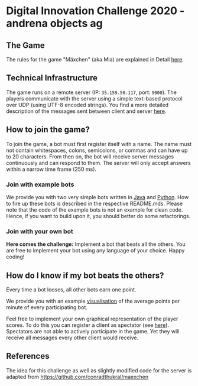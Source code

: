 # Digital Innovation Challenge 2020 - andrena objects ag 

## The Game

The rules for the game "Mäxchen" (aka Mia) are explained in Detail [here](https://en.wikipedia.org/wiki/Mia_(game)).

## Technical Infrastructure
The game runs on a remote server (IP: `35.159.50.117`, port: `9000`). 
The players communicate with the server using a simple text-based protocol over UDP (using UTF-8 encoded strings).
You find a more detailed description of the messages sent between client and server [here](./protocol.md). 

## How to join the game?
To join the game, a bot must first register itself with a name. The name must not contain whitespaces, colons, 
semicolons, or commas and can have up to 20 characters. From then on, the bot will receive server messages continuously and can respond to them. 
The server will only accept answers within a narrow time frame (250 ms).

### Join with example bots
We provide you with two very simple bots written in [Java](example-bots/java/README.md) and [Python](example-bots/python/README.md).
How to fire up these bots is described in the respective README.mds. 
Please note that the code of the example bots is not an example for clean code. 
Hence, if you want to build upon it, you should better do some refactorings.

### Join with your own bot
**Here comes the challenge:**
Implement a bot that beats all the others.
You are free to implement your bot using any language of your choice. 
Happy coding!

## How do I know if my bot beats the others?
Every time a bot looses, all other bots earn one point.

We provide you with an example [visualisation](http://andrena.maexchen.spectator.s3-website.eu-central-1.amazonaws.com/build/#/)
of the average points per minute of every participating bot.

Feel free to implement your own graphical representation of the player scores. 
To do this you can register a client as spectator (see [here](./protocol.md)). 
Spectators are not able to actively participate in the game. Yet they will receive all messages every other client would receive.


## References
The idea for this challenge as well as slightly modified code for the server is adapted from https://github.com/conradthukral/maexchen